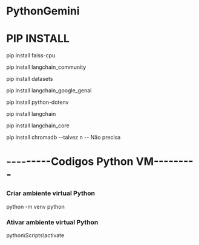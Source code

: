 ﻿# PythonGemini
# PIP INSTALL

pip install faiss-cpu
<p/>
pip install langchain_community
<p/>
pip install datasets
<p/>
pip install langchain_google_genai
<p/>
pip install python-dotenv
<p/>
pip install langchain
<p/>
pip install langchain_core
<p/>
pip install chromadb --talvez n -- Não precisa
<p/>

<h1>---------Codigos Python VM---------</h1>

<h3>Criar ambiente virtual Python</h3>
python -m venv python
<p/>

<h3>Ativar ambiente virtual Python</h3>
python\Scripts\activate
<p/>


